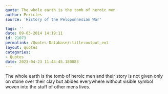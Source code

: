 ```yaml
---
quote: The whole earth is the tomb of heroic men
author: Pericles
source: 'History of the Peloponnesian War'

tags: ''
date: 09-03-2014 14:19:11
id: 21073
permalink: /Quotes-Database/:title:output_ext
layout: quotes
categories:
- Quotes
date: 2023-04-23 11:44:45.180083
---
```

The whole earth is the tomb of heroic men and their story is not given only on stone over their clay but abides everywhere without visible symbol woven into the stuff of other mens lives.